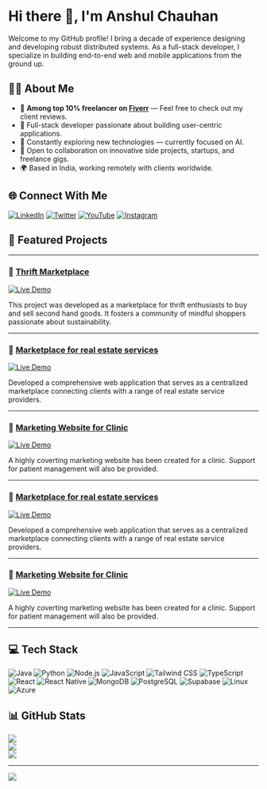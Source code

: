 # Hi there 👋, I'm Anshul Chauhan

Welcome to my GitHub profile! I bring a decade of experience designing and developing robust distributed systems. As a full-stack developer, I specialize in building end-to-end web and mobile applications from the ground up.

## 👨‍💻 About Me

- 🥇 **Among top 10% freelancer on [Fiverr](https://www.fiverr.com/anshulchauha?public_mode=true)** — Feel free to check out my client reviews.
- 🚀 Full-stack developer passionate about building user-centric applications.
- 🧠 Constantly exploring new technologies — currently focused on AI.
- 🤝 Open to collaboration on innovative side projects, startups, and freelance gigs.
- 🌍 Based in India, working remotely with clients worldwide.

## 🌐 Connect With Me

[![LinkedIn](https://img.shields.io/badge/LinkedIn-%230077B5.svg?logo=linkedin&logoColor=white)](https://linkedin.com/in/your_linkedin)
[![Twitter](https://img.shields.io/badge/Twitter-%231DA1F2.svg?logo=Twitter&logoColor=white)](https://twitter.com/your_twitter)
[![YouTube](https://img.shields.io/badge/YouTube-FF0000.svg?logo=YouTube&logoColor=white)](https://youtube.com/@your_youtube)
[![Instagram](https://img.shields.io/badge/Instagram-%23E4405F.svg?logo=Instagram&logoColor=white)](https://instagram.com/your_instagram)

## 🚀 Featured Projects

---

### 🌟 **[Thrift Marketplace](https://www.thriftguideus.com/)**  
[![Live Demo](https://img.shields.io/badge/Live-Demo-brightgreen?style=for-the-badge&logo=web&logoColor=white)](https://www.thriftguideus.com/)

This project was developed as a marketplace for thrift enthusiasts to buy and sell second hand goods. It fosters a community of mindful shoppers passionate about sustainability.

---

### 🌟 **[Marketplace for real estate services](https://ambitious-river-07b28f600.4.azurestaticapps.net/)**  
[![Live Demo](https://img.shields.io/badge/Live-Demo-brightgreen?style=for-the-badge&logo=web&logoColor=white)](https://www.thriftguideus.com/)

Developed a comprehensive web application that serves as a centralized marketplace connecting clients with a range of real estate service providers.

---

### 🌟 **[Marketing Website for Clinic](https://www.sharanyacare.com/)**  
[![Live Demo](https://img.shields.io/badge/Live-Demo-brightgreen?style=for-the-badge&logo=web&logoColor=white)](https://www.thriftguideus.com/)

A highly coverting marketing website has been created for a clinic. Support for patient management will also be provided.

---

### 🌟 **[Marketplace for real estate services](https://ambitious-river-07b28f600.4.azurestaticapps.net/)**  
[![Live Demo](https://img.shields.io/badge/Live-Demo-brightgreen?style=for-the-badge&logo=web&logoColor=white)](https://www.thriftguideus.com/)

Developed a comprehensive web application that serves as a centralized marketplace connecting clients with a range of real estate service providers.

---

### 🌟 **[Marketing Website for Clinic](https://www.sharanyacare.com/)**  
[![Live Demo](https://img.shields.io/badge/Live-Demo-brightgreen?style=for-the-badge&logo=web&logoColor=white)](https://www.thriftguideus.com/)

A highly coverting marketing website has been created for a clinic. Support for patient management will also be provided.

---

## 💻 Tech Stack

![Java](https://img.shields.io/badge/Java-%23ED8B00.svg?style=for-the-badge&logo=openjdk&logoColor=white)
![Python](https://img.shields.io/badge/Python-3670A0?style=for-the-badge&logo=python&logoColor=ffdd54)
![Node.js](https://img.shields.io/badge/Node.js-6DA55F?style=for-the-badge&logo=node.js&logoColor=white)
![JavaScript](https://img.shields.io/badge/JavaScript-%23323330.svg?style=for-the-badge&logo=javascript&logoColor=%23F7DF1E)
![Tailwind CSS](https://img.shields.io/badge/Tailwind_CSS-38B2AC?style=for-the-badge&logo=tailwind-css&logoColor=white)
![TypeScript](https://img.shields.io/badge/TypeScript-%23007ACC.svg?style=for-the-badge&logo=typescript&logoColor=white)
![React](https://img.shields.io/badge/React-%2320232a.svg?style=for-the-badge&logo=react&logoColor=%2361DAFB)
![React Native](https://img.shields.io/badge/React_Native-20232A?style=for-the-badge&logo=react&logoColor=61DAFB)
![MongoDB](https://img.shields.io/badge/MongoDB-%234ea94b.svg?style=for-the-badge&logo=mongodb&logoColor=white)
![PostgreSQL](https://img.shields.io/badge/PostgreSQL-%23336791.svg?style=for-the-badge&logo=postgresql&logoColor=white)
![Supabase](https://img.shields.io/badge/Supabase-3ECF8E?style=for-the-badge&logo=supabase&logoColor=white)
![Linux](https://img.shields.io/badge/Linux-FCC624?style=for-the-badge&logo=linux&logoColor=black)
![Azure](https://img.shields.io/badge/Azure-0078D4?style=for-the-badge&logo=azure-devops&logoColor=white)

## 📊 GitHub Stats

![](https://github-readme-stats.vercel.app/api?username=anshuldevx&theme=dark&hide_border=false&include_all_commits=true&count_private=true)<br/>
![](https://github-readme-streak-stats.herokuapp.com/?user=anshuldevx&theme=dark&hide_border=false)<br/>
![](https://github-readme-stats.vercel.app/api/top-langs/?username=anshuldevx&theme=dark&hide_border=false&include_all_commits=true&count_private=true&layout=compact)

---

[![](https://visitcount.itsvg.in/api?id=anshuldevx&icon=0&color=0)](https://visitcount.itsvg.in)
